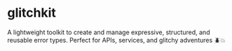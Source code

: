 # glitchkit
A lightweight toolkit to create and manage expressive, structured, and reusable error types. Perfect for APIs, services, and glitchy adventures 🪲💥
